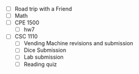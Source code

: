 - [ ] Road trip with a Friend
- [ ] Math
- [ ] CPE 1500
	 - [ ] hw7
- [ ] CSC 1110
	- [ ] Vending Machine revisions and submission
	- [ ] Dice Submission
	- [ ] Lab submission
	- [ ] Reading quiz